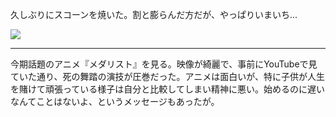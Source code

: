 久しぶりにスコーンを焼いた。割と膨らんだ方だが、やっぱりいまいち...

![](https://photos.old.apkas.net/medium/202502/20250224-AR500005.webp)

---

今期話題のアニメ『メダリスト』を見る。映像が綺麗で、事前にYouTubeで見ていた通り、死の舞踏の演技が圧巻だった。アニメは面白いが、特に子供が人生を賭けて頑張っている様子は自分と比較してしまい精神に悪い。始めるのに遅いなんてことはないよ、というメッセージもあったが。
